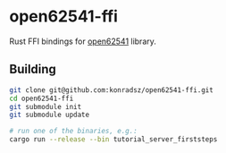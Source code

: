 # open62541-ffi
Rust FFI bindings for [open62541](https://github.com/open62541/open62541) library.

## Building

```bash
git clone git@github.com:konradsz/open62541-ffi.git
cd open62541-ffi
git submodule init
git submodule update

# run one of the binaries, e.g.:
cargo run --release --bin tutorial_server_firststeps
```
